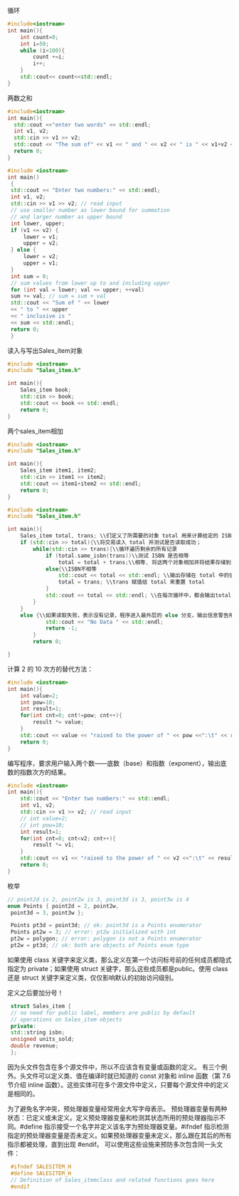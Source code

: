 循环
```cpp
#include<iostream>
int main(){
    int count=0;
    int i=50;
    while (i<100){
        count +=i;
        i++;
    }
    std::cout<< count<<std::endl;
}
```

两数之和
```cpp
#include<iostream>
int main(){
  std::cout <<"enter two words" << std::endl;
  int v1, v2;
  std::cin >> v1 >> v2;
  std::cout << "The sum of" << v1 << " and " << v2 << " is " << v1+v2 << std::endl;
  return 0;
}
```

```cpp
#include <iostream> 
int main()
 {
 std::cout << "Enter two numbers:" << std::endl;
 int v1, v2;
 std::cin >> v1 >> v2; // read input
 // use smaller number as lower bound for summation
 // and larger number as upper bound
 int lower, upper;
 if (v1 <= v2) {
     lower = v1;
     upper = v2;
 } else {
     lower = v2;
     upper = v1;
 }
 int sum = 0;
 // sum values from lower up to and including upper
 for (int val = lower; val <= upper; ++val)
 sum += val; // sum = sum + val
 std::cout << "Sum of " << lower
 << " to " << upper
 << " inclusive is "
 << sum << std::endl;
 return 0;
 }
```

读入与写出Sales_item对象
```cpp
#include <iostream>
#include "Sales_item.h"

int main(){
    Sales_item book;
    std::cin >> book;
    std::cout << book << std::endl;
    return 0;
}
```

两个sales_item相加
```cpp
#include <iostream>
#include "Sales_item.h"

int main(){
    Sales_item item1, item2;
    std::cin >> item1 >> item2;
    std::cout << item1+item2 << std::endl;
    return 0;
}
```


```cpp
#include <iostream>
#include "Sales_item.h"

int main(){
    Sales_item total, trans; \\们定义了所需要的对象 total 用来计算给定的 ISBN 的交易的总数，trans 用来存储读取的交易。
    if (std::cin >> total){\\将交易读入 total 并测试是否读取成功；
        while(std::cin >> trans){\\循环遍历剩余的所有记录
            if (total.same_isbn(trans))\\测试 ISBN 是否相等
                total = total + trans;\\相等, 将这两个对象相加并将结果存储到 total 中。
            else{\\ISBN不相等
                std::cout << total << std::endl; \\输出存储在 total 中的值
                total = trans; \\trans 赋值给 total 来重置 total
            }
            std::cout << total << std::endl; \\在每次循环中，都会输出total的值，以显示与最后一个ISBN相关联的数据。
        }
    }
    else {\\如果读取失败，表示没有记录，程序进入最外层的 else 分支，输出信息警告用户没有输入。 
            std::cout << "No Data " << std::endl;
            return -1;
        }
        return 0;

}
```

计算 2 的 10 次方的替代方法： 
```cpp
#include <iostream>
int main(){
    int value=2;
    int pow=10;
    int result=1;
    for(int cnt=0; cnt!=pow; cnt++){
        result *= value;
    }
    std::cout << value << "raised to the power of " << pow <<":\t" << result << std::endl;
    return 0;
}
```
编写程序，要求用户输入两个数——底数（base）和指数（exponent），输出底数的指数次方的结果。 
```cpp
#include <iostream>
int main(){
    std::cout << "Enter two numbers:" << std::endl;
    int v1, v2;
    std::cin >> v1 >> v2; // read input
    // int value=2;
    // int pow=10;
    int result=1;
    for(int cnt=0; cnt<v2; cnt++){
        result *= v1;
    }
    std::cout << v1 << "raised to the power of " << v2 <<":\t" << result << std::endl;
    return 0;
}
```

枚举
```cpp
// point2d is 2, point2w is 3, point3d is 3, point3w is 4 
enum Points { point2d = 2, point2w,
 point3d = 3, point3w };

 Points pt3d = point3d; // ok: point3d is a Points enumerator
 Points pt2w = 3; // error: pt2w initialized with int
 pt2w = polygon; // error: polygon is not a Points enumerator
 pt2w = pt3d; // ok: both are objects of Points enum type 
```
如果使用 class 关键字来定义类，那么定义在第一个访问标号前的任何成员都隐式指定为 private；如果使用 struct 关键字，那么这些成员都是public。使用 class 还是 struct 关键字来定义类，仅仅影响默认的初始访问级别。 

定义之后要加分号！ 
```cpp
 struct Sales_item {
 // no need for public label, members are public by default
 // operations on Sales_item objects
 private:
 std::string isbn;
 unsigned units_sold;
 double revenue;
 };
```

因为头文件包含在多个源文件中，所以不应该含有变量或函数的定义。 有三个例外。头文件可以定义类、值在编译时就已知道的 const 对象和 inline 函数（第 7.6 节介绍 inline 函数）。这些实体可在多个源文件中定义，只要每个源文件中的定义是相同的。


为了避免名字冲突，预处理器变量经常用全大写字母表示。
预处理器变量有两种状态：已定义或未定义。定义预处理器变量和检测其状态所用的预处理器指示不同。#define 指示接受一个名字并定义该名字为预处理器变量。#ifndef 指示检测指定的预处理器变量是否未定义。如果预处理器变量未定义，那么跟在其后的所有指示都被处理，直到出现 #endif。
可以使用这些设施来预防多次包含同一头文件：
```cpp
 #ifndef SALESITEM_H
 #define SALESITEM_H
 // Definition of Sales_itemclass and related functions goes here
 #endif
```
